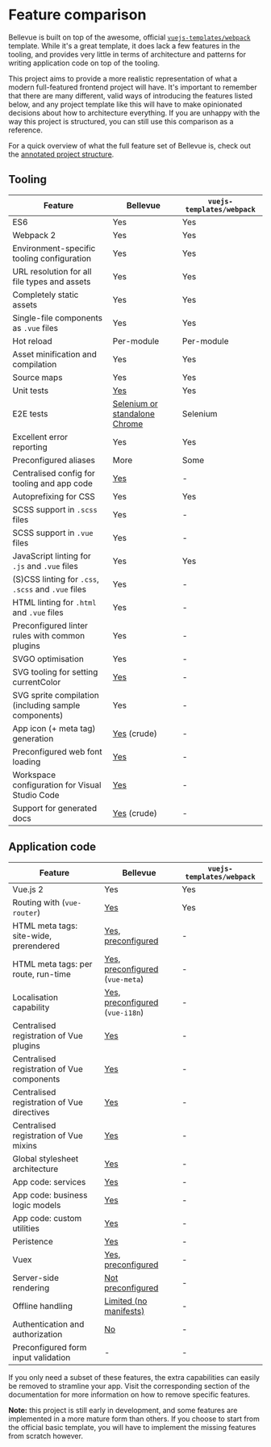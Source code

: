 
# Feature comparison

Bellevue is built on top of the awesome, official [`vuejs-templates/webpack`](https://github.com/vuejs-templates/webpack) template. While it's a great template, it does lack a few features in the tooling, and provides very little in terms of architecture and patterns for writing application code on top of the tooling.

This project aims to provide a more realistic representation of what a modern full-featured frontend project will have. It's important to remember that there are many different, valid ways of introducing the features listed below, and any project template like this will have to make opinionated decisions about how to architecture everything. If you are unhappy with the way this project is structured, you can still use this comparison as a reference.

For a quick overview of what the full feature set of Bellevue is, check out the [annotated project structure](../overview/source.md).

## Tooling

|Feature|Bellevue|`vuejs-templates/webpack`
| -- | -- | -- |
|ES6|Yes|Yes
|Webpack 2|Yes|Yes
|Environment-specific tooling configuration|Yes|Yes
|URL resolution for all file types and assets|Yes|Yes
|Completely static assets|Yes|Yes
|Single-file components as `.vue` files|Yes|Yes
|Hot reload|Per-module|Per-module
|Asset minification and compilation|Yes|Yes
|Source maps|Yes|Yes
|Unit tests|[Yes](../tooling/unit-tests.md)|Yes
|E2E tests|[Selenium or standalone Chrome](../tooling/e2e-tests.md)|Selenium
|Excellent error reporting|Yes|Yes
|Preconfigured aliases|More|Some
|Centralised config for tooling and app code|[Yes](../app/config.md)|-
|Autoprefixing for CSS|Yes|Yes
|SCSS support in `.scss` files|Yes|-
|SCSS support in `.vue` files|Yes|-
|JavaScript linting for `.js` and `.vue` files|Yes|Yes
|(S)CSS linting for `.css`, `.scss` and `.vue` files|Yes|-
|HTML linting for `.html` and `.vue` files|Yes|-
|Preconfigured linter rules with common plugins|Yes|-
|SVGO optimisation|Yes|-
|SVG tooling for setting currentColor|[Yes](../tooling/svg-compilation.md)|-
|SVG sprite compilation (including sample components)|Yes|-
|App icon (+ meta tag) generation|[Yes](../tooling/app-icons.md) (crude)|-
|Preconfigured web font loading|[Yes](https://github.com/Eiskis/bellevue/tree/master/src/styles/webfonts)|-
|Workspace configuration for Visual Studio Code|[Yes](https://github.com/Eiskis/bellevue/tree/master/.vscode/settings.json)|-
|Support for generated docs|[Yes](../tooling/docs.md) (crude)|-

## Application code

|Feature|Bellevue|`vuejs-templates/webpack`
| -- | -- | -- |
|Vue.js 2|Yes|Yes
|Routing with (`vue-router`)|[Yes](../ui/routing.md)|Yes
|HTML meta tags: site-wide, prerendered|[Yes, preconfigured](../faq/meta.md)|-
|HTML meta tags: per route, run-time|[Yes, preconfigured](../faq/meta.md) (`vue-meta`)|-
|Localisation capability|[Yes, preconfigured](../ui/localisation.md) (`vue-i18n`)|-
|Centralised registration of Vue plugins|[Yes](https://github.com/Eiskis/bellevue/tree/master/src/main.js)|-
|Centralised registration of Vue components|[Yes](https://github.com/Eiskis/bellevue/tree/master/src/main.js)|-
|Centralised registration of Vue directives|[Yes](https://github.com/Eiskis/bellevue/tree/master/src/main.js)|-
|Centralised registration of Vue mixins|[Yes](https://github.com/Eiskis/bellevue/tree/master/src/main.js)|-
|Global stylesheet architecture|[Yes](../stylesheets/stylesheet/architecture.md)|-
|App code: services|[Yes](https://github.com/Eiskis/bellevue/tree/master/src/services)|-
|App code: business logic models|[Yes](https://github.com/Eiskis/bellevue/tree/master/src/models)|-
|App code: custom utilities|[Yes](https://github.com/Eiskis/bellevue/tree/master/src/utilities)|-
|Peristence|[Yes](../ui/persistence.md)|-
|Vuex|[Yes, preconfigured](../app/vuex.md)|-
|Server-side rendering|[Not preconfigured](../ui/ssr.md)|-
|Offline handling|[Limited (no manifests)](https://github.com/Eiskis/bellevue/tree/master/src/services/network.js)|-
|Authentication and authorization|[No](../ui/auth.md)|-
|Preconfigured form input validation|-|-

If you only need a subset of these features, the extra capabilities can easily be removed to stramline your app. Visit the corresponding section of the documentation for more information on how to remove specific features.

**Note:** this project is still early in development, and some features are implemented in a more mature form than others. If you choose to start from the official basic template, you will have to implement the missing features from scratch however.
